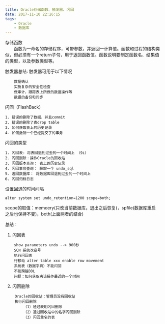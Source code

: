 ```yaml
---
title: Oracle存储函数、触发器、闪回
date: 2017-11-10 22:26:15
tags:
	- Oracle
	- 数据库
---
```

存储函数	
&emsp;&emsp;函数为一命名的存储程序，可带参数，并返回一计算值。函数和过程的结构类似，但必须有一个return子句，用于返回函数值。函数说明要制定函数名、结果值的类型，以及参数类型等。
	
触发器总结: 触发器可用于以下情况
```	
	数据确认
	实施复杂的安全性检查
	做审计，跟踪表上所做的数据操作等
	数据的备份和同步
```
<!-- more -->
闪回（FlashBack）

	1. 错误的删除了数据，并且commit
	2. 错误的删除了表drop table
	3. 如何获取表上的历史记录
	4. 如何撤销一个已经提交了的事务
	
闪回的类型	

	1. 闪回表: 将表回退到过去的一个时间上 （9i）
	2. 闪回删除：操作Oracle的回收站
	3. 闪回版本查询： 表上的历史记录
	4. 闪回事务查询： 获取一个 undo_sql
	5. 返回数据库： 将数据库回退到过去的一个时间上
	6. 闪回归档日志
	
设置回退的时间间隔

	alter system set undo_retention=1200 scope=both;

scope的取值：memoery(只改当前数据库，退出之后恢复)，spfile(数据库重启之后也保持不变)，both(上面两者的结合)

总结：
1. 闪回表
```		
	show parameters undo --> 900秒
	SCN 系统改变号
	执行闪回表
	行移动 alter table xxx enable row movement
	系统表（数据字典）不能闪回
	不能跨越DDL
	问题：如何获取离该操作最近的一个时间
```	
2. 闪回删除
		
		Oracle的回收站：管理员没有回收站
		执行闪回删除
			（1）通过表明闪回删除
			（2）通过回收站中的名字闪回删除
			（3）闪回重名的表

	
	